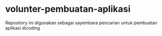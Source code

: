 # volunter-pembuatan-aplikasi
Repository ini digunakan sebagai sayembara pencarian untuk pembuatan aplikasi dicoding
